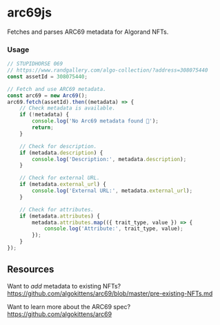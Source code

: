 # arc69js

Fetches and parses ARC69 metadata for Algorand NFTs.

### Usage

```js
// STUPIDHORSE 069
// https://www.randgallery.com/algo-collection/?address=308075440
const assetId = 308075440; 

// Fetch and use ARC69 metadata.
const arc69 = new Arc69();
arc69.fetch(assetId).then((metadata) => {
    // Check metadata is available.
    if (!metadata) {
        console.log('No Arc69 metadata found 🥱');
        return;
    }

    // Check for description.
    if (metadata.description) {
        console.log('Description:', metadata.description);
    }

    // Check for external URL.
    if (metadata.external_url) {
        console.log('External URL:', metadata.external_url);
    }

    // Check for attributes.
    if (metadata.attributes) {
        metadata.attributes.map(({ trait_type, value }) => {
            console.log('Attribute:', trait_type, value);
        });
    }
});
```

## Resources

Want to _add_ metadata to existing NFTs? https://github.com/algokittens/arc69/blob/master/pre-existing-NFTs.md

Want to learn more about the ARC69 spec? https://github.com/algokittens/arc69
